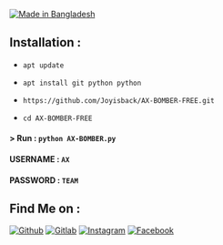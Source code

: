 <p align="left"> 
 <a href="#"><img title="Made in Bangladesh" src="https://img.shields.io/badge/MADE%20IN-BANGLADESH-green?colorA=%23ff0000&colorB=%23017e40&style=for-the-badge"></a>

  ## Installation : 

  

 * `apt update` 

 * `apt install git python python` 

 * `https://github.com/Joyisback/AX-BOMBER-FREE.git` 

 * `cd AX-BOMBER-FREE` 

  

 #### > Run : `python AX-BOMBER.py` 

  

 #### USERNAME : `AX` 

 #### PASSWORD : `TEAM`


## Find Me on : 
 [![Github](https://img.shields.io/badge/Github-HTR--TECH-green?style=for-the-badge&logo=github)](https://github.com/htr-tech) 
 [![Gitlab](https://img.shields.io/badge/Gitlab-HTR--TECH-green?style=for-the-badge&logo=gitlab)](https://gitlab.com/htr-tech) 
 [![Instagram](https://img.shields.io/badge/IG-%40tahmid.rayat-red?style=for-the-badge&logo=instagram)](https://www.instagram.com/tahmid.rayat) 
 [![Facebook](https://img.shields.io/badge/Facebook-green?style=for-the-badge&logo=facebook)](https://fb.com/tahmid.rayat.official)
